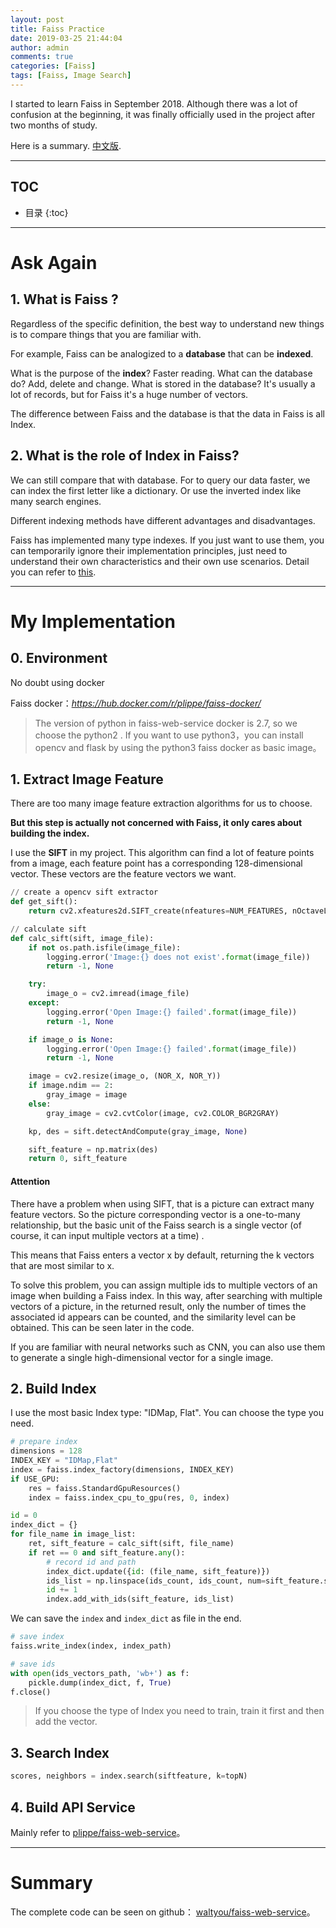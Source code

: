 ```yaml
---
layout: post
title: Faiss Practice
date: 2019-03-25 21:44:04
author: admin
comments: true
categories: [Faiss]
tags: [Faiss, Image Search]
---
```


I started to learn Faiss in September 2018. 
Although there was a lot of confusion at the beginning, it was finally officially used in the project after two months of study. 

Here is a summary.  [中文版](../Faiss-In-Project/).

<!-- more -->

---
## TOC


* 目录
{:toc}
---

# Ask Again

## 1. What is Faiss ?

Regardless of the specific definition, the best way to understand  new things is to compare things that you are familiar with.

For example, Faiss can be analogized to a **database** that can be **indexed**.

What is the purpose of the **index**? Faster reading. What can the database do? Add, delete and change. What is stored in the database? It's usually a lot of records, but for Faiss it's a huge number of vectors.

The difference between Faiss and the database is that the data in Faiss is all Index.

## 2. What is the role of Index in Faiss?

We can still compare that with database. For to query our data faster, we can index the first letter like a dictionary. Or use the inverted index like many search engines.

Different indexing methods have different advantages and disadvantages. 

Faiss has implemented many type indexes. If you just want to use them, you can temporarily ignore their implementation principles, just need to understand their own characteristics and their own use scenarios. Detail you can refer to [this](https://github.com/facebookresearch/faiss/wiki/Guidelines-to-choose-an-index).

---

# My Implementation

## 0. Environment

No doubt using docker

Faiss docker：_https://hub.docker.com/r/plippe/faiss-docker/_

> The version of python in faiss-web-service docker is 2.7, so we choose the python2 .
> If you want to use python3，you can install opencv and flask by using the python3 faiss docker as basic image。

## 1. Extract Image Feature

There are too many image feature extraction algorithms for us to choose.

**But this step is actually not concerned with Faiss, it only cares about building the index.**

I use the **SIFT** in my project. This algorithm can find a lot of feature points from a image, each feature point has a corresponding 128-dimensional vector. These vectors are the feature vectors we want.

```python
// create a opencv sift extractor
def get_sift():
    return cv2.xfeatures2d.SIFT_create(nfeatures=NUM_FEATURES, nOctaveLayers=3, contrastThreshold=0.04, edgeThreshold=10, sigma=1.6)

// calculate sift
def calc_sift(sift, image_file):
    if not os.path.isfile(image_file):
        logging.error('Image:{} does not exist'.format(image_file))
        return -1, None

    try:
        image_o = cv2.imread(image_file)
    except:
        logging.error('Open Image:{} failed'.format(image_file))
        return -1, None

    if image_o is None:
        logging.error('Open Image:{} failed'.format(image_file))
        return -1, None

    image = cv2.resize(image_o, (NOR_X, NOR_Y))
    if image.ndim == 2:
        gray_image = image
    else:
        gray_image = cv2.cvtColor(image, cv2.COLOR_BGR2GRAY)

    kp, des = sift.detectAndCompute(gray_image, None)

    sift_feature = np.matrix(des)
    return 0, sift_feature
```

#### Attention

There have a problem when using SIFT, that is a picture can extract many feature vectors. So the picture corresponding vector is a one-to-many relationship, but the basic unit of the Faiss search is a single vector (of course, it can input multiple vectors at a time) .

This means that Faiss enters a vector x by default, returning the k vectors that are most similar to x. 

To solve this problem, you can assign multiple ids to multiple vectors of an image when building a Faiss index.
In this way, after searching with multiple vectors of a picture, in the returned result, only the number of times the associated id appears can be counted, and the similarity level can be obtained. This can be seen later in the code.

If you are familiar with neural networks such as CNN, you can also use them to generate a single high-dimensional vector for a single image.

## 2. Build Index

I use the most basic Index type: "IDMap, Flat". You can choose the type you need.

```python
# prepare index
dimensions = 128
INDEX_KEY = "IDMap,Flat"
index = faiss.index_factory(dimensions, INDEX_KEY)
if USE_GPU:
    res = faiss.StandardGpuResources()
    index = faiss.index_cpu_to_gpu(res, 0, index)

id = 0
index_dict = {}
for file_name in image_list:
    ret, sift_feature = calc_sift(sift, file_name)
    if ret == 0 and sift_feature.any():
        # record id and path
        index_dict.update({id: (file_name, sift_feature)})
        ids_list = np.linspace(ids_count, ids_count, num=sift_feature.shape[0], dtype="int64")
        id += 1
        index.add_with_ids(sift_feature, ids_list)

```

We can save the `index` and `index_dict` as file in the end.

```python
# save index
faiss.write_index(index, index_path)

# save ids
with open(ids_vectors_path, 'wb+') as f:
    pickle.dump(index_dict, f, True)
f.close()
```
> If you choose the type of Index you need to train, train it first and then add the vector.



## 3. Search Index

```python
scores, neighbors = index.search(siftfeature, k=topN)
```

## 4. Build API Service

Mainly refer to [plippe/faiss-web-service](https://github.com/plippe/faiss-web-service)。

---

# Summary

The complete code can be seen on github： [waltyou/faiss-web-service](https://github.com/waltyou/faiss-web-service)。

